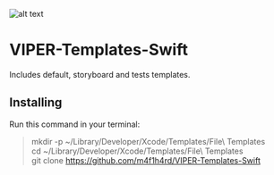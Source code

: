 ![alt text](http://savepic.ru/15053611.png)

# VIPER-Templates-Swift
Includes default, storyboard and tests templates.

## Installing

Run this command in your terminal:

> mkdir -p ~/Library/Developer/Xcode/Templates/File\ Templates <br />
> cd ~/Library/Developer/Xcode/Templates/File\ Templates <br />
> git clone https://github.com/m4f1h4rd/VIPER-Templates-Swift
